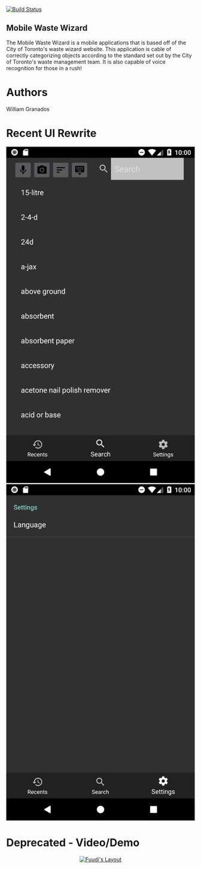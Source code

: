 [![Build Status](https://travis-ci.org/wgma00/mobile-waste-wizard.svg?branch=master)](https://travis-ci.org/wgma00/mobile-waste-wizard)

Mobile Waste Wizard
-------------------
The Mobile Waste Wizard is a mobile applications that is based off of the City of Toronto's waste wizard website. This application is cable of correctly categorizing objects according to the standard set out by the City of Toronto's waste management team. It is also capable of voice recognition for those in a rush!

Authors
===
William Granados 

Recent UI Rewrite
=====
![Search](/screenshots/Search.png)
![Search](/screenshots/Settings.png)

Deprecated - Video/Demo
===========

<p align="center">
  <a href="http://www.youtube.com/watch?v=EJLXUMOmKfY">
  <img src="http://img.youtube.com/vi/EJLXUMOmKfY/0.jpg" alt="Fuudi's Layout"/>
</p>


